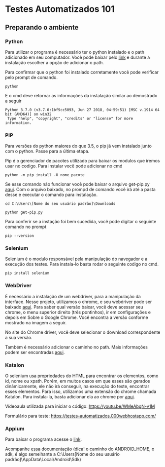# Testes Automatizados 101

## Preparando o ambiente

### Python

Para utilizar o programa é necessário ter o python instalado e o path adicionado em seu computador. Você pode baixar pelo [link](https://www.python.org/downloads/) e durante a instalação escolher a opção de adicionar o path.

Para confirmar que o python foi instalado corretamente você pode verificar pelo prompt de comando.

`python`

E o cmd deve retornar as informações da instalação similar ao demostrado a seguir

```
Python 3.7.0 (v3.7.0:1bf9cc5093, Jun 27 2018, 04:59:51) [MSC v.1914 64 bit (AMD64)] on win32
 Type "help", "copyright", "credits" or "license" for more information.
```

### PIP

Para versões do python maiores do que 3.5, o pip já vem instalado junto com o python. Passe para a última etapa.

Pip é o gerenciador de pacotes utilizado para baixar os modulos que iremos usar no codigo. Para instalar você pode adicionar no cmd

```
python -m pip install -U nome_pacote
```
Se esse comando não funcionar você pode baixar o arquivo get-pip.py [aqui](https://bootstrap.pypa.io/get-pip.py). Com o arquivo baixado, no prompd de comando você irá até a pasta desse e executar o comando para instalação.

```
cd C:\Users\[Nome do seu usuário padrão]\Downloads
```
```
python get-pip.py
```

Para conferir se a instação foi bem sucedida, você pode digitar o seguinte comando no prompt
```
pip --version
```

### Selenium

Selenium é o modulo responsável pela manipulação do navegador e a execução dos testes. Para instala-lo basta rodar o seguinte codigo no cmd.

```
pip install selenium
```

### WebDriver

É necessário a instalação de um webdriver, para a manipulação da interface. Nesse projeto, utilizamos o chrome, e seu webdriver pode ser baixado [aqui](https://sites.google.com/a/chromium.org/chromedriver/downloads). Para saber qual versão baixar, você deve acessar seu chrome, o menu superior direito (três pontinhos), ir em configurações e depois em Sobre o Google Chrome. Você encontra a versão conforme mostrado na imagem a seguir.

No site do Chrome driver, você deve selecionar o download correspondente a sua versão.

Também é necessário adicionar o caminho no path. Mais informações podem ser encontradas [aqui](https://stackoverflow.com/questions/42478591/python-selenium-chrome-webdriver).


### Katalon

O selenium usa propriedades do HTML para encontrar os elementos, como id, nome ou xpath. Porém, em muitos casos em que esses são gerados dinâmicamente, ele não irá conseguir, na execução do teste, encontrar esses elementos. Para isso, utilizamos uma extensão do chrome chamada Katalon. Para instala-la, basta adicionar ela ao chrome por [aqui](https://chrome.google.com/webstore/detail/katalon-recorder-selenium/ljdobmomdgdljniojadhoplhkpialdid?hl=pt-BR).

Vídeoaula utilizada para iniciar o código: https://youtu.be/WMeAbgN-v1M

Formulário para teste: https://testes-automatizados.000webhostapp.com/

### Appium

Para baixar o programa acesse o [link](https://github.com/appium/appium-desktop/releases/tag/v1.20.2).

Acompanhe [essa](https://github.com/clarabez/appium) documentação (dica! o caminho do ANDROID_HOME, o sdk, é algo semelhante a C:\Users\[Nome do seu usuário padrão]\AppData\Local\Android\Sdk)

